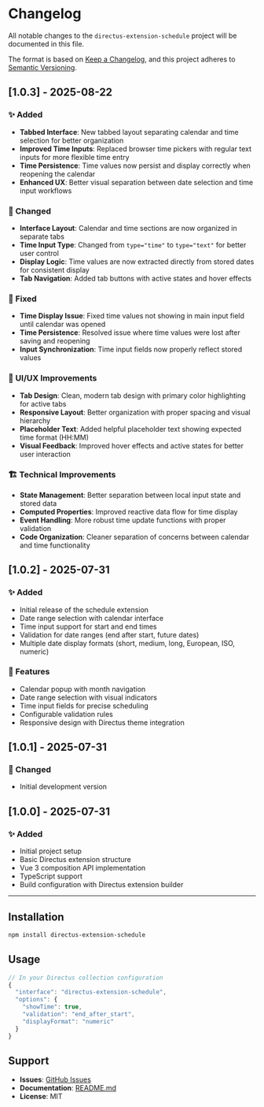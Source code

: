 # Changelog

All notable changes to the `directus-extension-schedule` project will be documented in this file.

The format is based on [Keep a Changelog](https://keepachangelog.com/en/1.0.0/),
and this project adheres to [Semantic Versioning](https://semver.org/spec/v2.0.0.html).

## [1.0.3] - 2025-08-22

### ✨ Added
- **Tabbed Interface**: New tabbed layout separating calendar and time selection for better organization
- **Improved Time Inputs**: Replaced browser time pickers with regular text inputs for more flexible time entry
- **Time Persistence**: Time values now persist and display correctly when reopening the calendar
- **Enhanced UX**: Better visual separation between date selection and time input workflows

### 🔧 Changed
- **Interface Layout**: Calendar and time sections are now organized in separate tabs
- **Time Input Type**: Changed from `type="time"` to `type="text"` for better user control
- **Display Logic**: Time values are now extracted directly from stored dates for consistent display
- **Tab Navigation**: Added tab buttons with active states and hover effects

### 🐛 Fixed
- **Time Display Issue**: Fixed time values not showing in main input field until calendar was opened
- **Time Persistence**: Resolved issue where time values were lost after saving and reopening
- **Input Synchronization**: Time input fields now properly reflect stored values

### 📱 UI/UX Improvements
- **Tab Design**: Clean, modern tab design with primary color highlighting for active tabs
- **Responsive Layout**: Better organization with proper spacing and visual hierarchy
- **Placeholder Text**: Added helpful placeholder text showing expected time format (HH:MM)
- **Visual Feedback**: Improved hover effects and active states for better user interaction

### 🏗️ Technical Improvements
- **State Management**: Better separation between local input state and stored data
- **Computed Properties**: Improved reactive data flow for time display
- **Event Handling**: More robust time update functions with proper validation
- **Code Organization**: Cleaner separation of concerns between calendar and time functionality

## [1.0.2] - 2025-07-31

### ✨ Added
- Initial release of the schedule extension
- Date range selection with calendar interface
- Time input support for start and end times
- Validation for date ranges (end after start, future dates)
- Multiple date display formats (short, medium, long, European, ISO, numeric)

### 🔧 Features
- Calendar popup with month navigation
- Date range selection with visual indicators
- Time input fields for precise scheduling
- Configurable validation rules
- Responsive design with Directus theme integration

## [1.0.1] - 2025-07-31

### 🔧 Changed
- Initial development version

## [1.0.0] - 2025-07-31

### ✨ Added
- Initial project setup
- Basic Directus extension structure
- Vue 3 composition API implementation
- TypeScript support
- Build configuration with Directus extension builder

---

## Installation

```bash
npm install directus-extension-schedule
```

## Usage

```javascript
// In your Directus collection configuration
{
  "interface": "directus-extension-schedule",
  "options": {
    "showTime": true,
    "validation": "end_after_start",
    "displayFormat": "numeric"
  }
}
```

## Support

- **Issues**: [GitHub Issues](https://github.com/markosiilak/directus-extension-schedule/issues)
- **Documentation**: [README.md](./README.md)
- **License**: MIT
